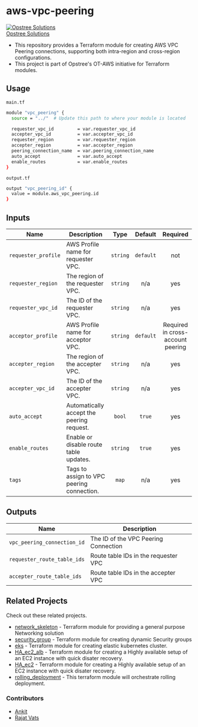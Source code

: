 # aws-vpc-peering

[![Opstree Solutions][opstree_avatar]][opstree_homepage]<br/>[Opstree Solutions][opstree_homepage] 

  [opstree_homepage]: https://opstree.github.io/
  [opstree_avatar]: https://img.cloudposse.com/150x150/https://github.com/opstree.png

- This repository provides a Terraform module for creating AWS VPC Peering connections, supporting both intra-region and cross-region configurations. 
- This project is part of Opstree's OT-AWS initiative for Terraform modules.

## Usage
`main.tf`
```sh
module "vpc_peering" {
  source = "../"  # Update this path to where your module is located

  requester_vpc_id         = var.requester_vpc_id
  accepter_vpc_id          = var.accepter_vpc_id
  requester_region         = var.requester_region
  accepter_region          = var.accepter_region
  peering_connection_name  = var.peering_connection_name
  auto_accept              = var.auto_accept
  enable_routes            = var.enable_routes
}
```
`output.tf`
```sh
output "vpc_peering_id" {
  value = module.aws_vpc_peering.id
}
```
## Inputs

| Name | Description | Type | Default | Required |
|------|-------------|:----:|:-----:|:-----:|
| `requester_profile` | AWS Profile name for requester VPC. | `string` | `default` | not |
| `requester_region` | The region of the requester VPC. | `string` | n/a | yes |
| `requester_vpc_id` | The ID of the requester VPC. | `string` | n/a | yes |
| `acceptor_profile` | AWS Profile name for acceptor VPC. | `string` | `default` | Required in cross-account peering |
| `accepter_region` | The region of the accepter VPC. | `string` | n/a | yes |
| `accepter_vpc_id` | The ID of the accepter VPC. | `string` | n/a | yes |
| `auto_accept` | Automatically accept the peering request. | `bool` | `true` | yes |
| `enable_routes` | Enable or disable route table updates. | `string` | `true` | yes |
| `tags` | Tags to assign to VPC peering connection. | `map` | n/a | yes |


## Outputs

| Name | Description |
|------|-------------|
| `vpc_peering_connection_id` | The ID of the VPC Peering Connection |
| `requester_route_table_ids` | Route table IDs in the requester VPC |
| `accepter_route_table_ids` | Route table IDs in the accepter VPC |

## Related Projects

Check out these related projects.

- [network_skeleton](https://gitlab.com/ot-aws/terrafrom_v0.12.21/network_skeleton) - Terraform module for providing a general purpose Networking solution
- [security_group](https://gitlab.com/ot-aws/terrafrom_v0.12.21/security_group) - Terraform module for creating dynamic Security groups
- [eks](https://gitlab.com/ot-aws/terrafrom_v0.12.21/eks) - Terraform module for creating elastic kubernetes cluster.
- [HA_ec2_alb](https://gitlab.com/ot-aws/terrafrom_v0.12.21/ha_ec2_alb.git) - Terraform module for creating a Highly available setup of an EC2 instance with quick disater recovery.
- [HA_ec2](https://gitlab.com/ot-aws/terrafrom_v0.12.21/ha_ec2.git) - Terraform module for creating a Highly available setup of an EC2 instance with quick disater recovery.
- [rolling_deployment](https://gitlab.com/ot-aws/terrafrom_v0.12.21/rolling_deployment.git) - This terraform module will orchestrate rolling deployment.

### Contributors

- [Ankit](https://www.linkedin.com/in/ankit-mishra-aab383210/) 
- [Rajat Vats](https://www.linkedin.com/in/rajat-vats-32042aa9/)
